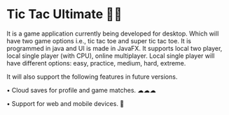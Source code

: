 # Tic Tac Ultimate 🐱‍🏍

It is a game application currently being developed for desktop. Which will have two game options i.e., tic tac toe and super tic tac toe. It is programmed in java and UI is made in JavaFX. It supports local two player, local single player (with CPU), online multiplayer. Local single player will have different options: easy, practice, medium, hard, extreme. 

It will also support the following features in future versions.

•	Cloud saves for profile and game matches.  ☁☁☁

•	Support for web and mobile devices. 📱
